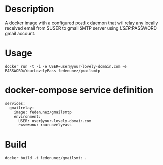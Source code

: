 
# Description

A docker image with a configured postfix daemon that will relay any locally received email from $USER to gmail SMTP server using $USER:$PASSWORD gmail account.

# Usage

```
docker run -t -i -e USER=user@your-lovely-domain.com -e PASSWORD=YourLovelyPass fedenunez/gmailsmtp
```

# docker-compose service definition

```
services:
  gmailrelay:
    image: fedenunez/gmailsmtp
    environment:
      USER: user@your-lovely-domain.com
      PASSWORD: YourLovelyPass
```

# Build

```
docker build -t fedenunez/gmailsmtp .
```
